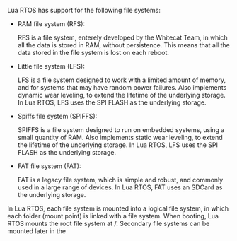 Lua RTOS has support for the following file systems:

* RAM file system (RFS):

  RFS is a file system, enterely developed by the Whitecat Team, in which all the data is stored in RAM, without persistence. This means that all the data stored in the file system is lost on each reboot.

* Little file system (LFS):

  LFS is a file system designed to work with a limited amount of memory, and for systems that may have random power failures. Also implements dynamic wear leveling, to extend the lifetime of the underlying storage. In Lua RTOS, LFS uses the SPI FLASH as the underlying storage.
  
* Spiffs file system (SPIFFS):

  SPIFFS is a file system designed to run on embedded systems, using a small quantity of RAM. Also implements static wear leveling, to extend the lifetime of the underlying storage. In Lua RTOS, LFS uses the SPI FLASH as the underlying storage.

* FAT file system (FAT):

  FAT is a legacy file system, which is simple and robust, and commonly used in a large range of devices. In Lua RTOS, FAT uses an SDCard as the underlying storage.

In Lua RTOS, each file system is mounted into a logical file system, in which each folder (mount point) is linked with a file system. When booting, Lua RTOS mounts the root file system at /. Secondary file systems can be mounted later in the 
